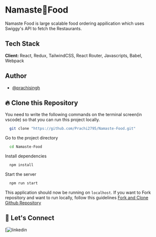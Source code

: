 # Namaste🙏Food

Namaste Food is large scalable food ordering appilication which uses Swiggy's API to fetch the Restaurants.

## Tech Stack

**Client:** React, Redux, TailwindCSS, React Router, Javascripts, Babel, Webpack

## Author

- [@prachisingh](https://www.github.com/Prachi2795)

## 🔥 Clone this Repository

You need to write the following commands on the terminal screen(in vscode) so that you can run this project locally.

```bash
  git clone "https://github.com/Prachi2795/Namaste-Food.git"
```

Go to the project directory

```bash
  cd Namaste-Food
```

Install dependencies

```bash
  npm install
```

Start the server

```bash
  npm run start
```

This application should now be running on `localhost`. If you want to Fork repository and want to run locally, follow this guidelines [Fork and Clone Github Repository](https://docs.github.com/en/get-started/quickstart/fork-a-repo)

## 🔗 Let's Connect

[![linkedin](https://www.linkedin.com/in/singhprachi9527/)
